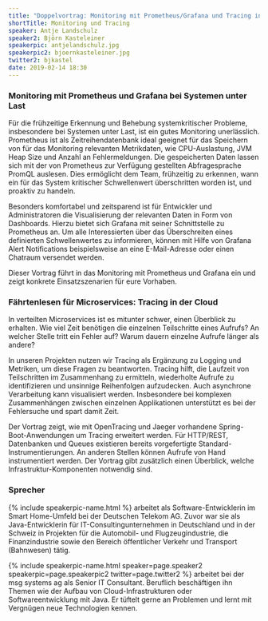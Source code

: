 ```yaml
---
title: "Doppelvortrag: Monitoring mit Prometheus/Grafana und Tracing in der Cloud"
shortTitle: Monitoring und Tracing
speaker: Antje Landschulz
speaker2: Björn Kasteleiner
speakerpic: antjelandschulz.jpg
speakerpic2: bjoernkasteleiner.jpg
twitter2: bjkastel
date: 2019-02-14 18:30
---
```


### Monitoring mit Prometheus und Grafana bei Systemen unter Last

Für die frühzeitige Erkennung und Behebung systemkritischer Probleme, insbesondere bei Systemen unter Last, ist ein gutes Monitoring unerlässlich. Prometheus ist als Zeitreihendatenbank ideal geeignet für das Speichern von für das Monitoring relevanten Metrikdaten, wie CPU-Auslastung, JVM Heap Size und Anzahl an Fehlermeldungen. Die gespeicherten Daten lassen sich mit der von Prometheus zur Verfügung gestellten Abfragesprache PromQL auslesen. Dies ermöglicht dem Team, frühzeitig zu erkennen, wann ein für das System kritischer Schwellenwert überschritten worden ist, und proaktiv zu handeln.

Besonders komfortabel und zeitsparend ist für Entwickler und Administratoren die Visualisierung der relevanten Daten in Form von Dashboards. Hierzu bietet sich Grafana mit seiner Schnittstelle zu Prometheus an. Um alle Interessierten über das Überschreiten eines definierten Schwellenwertes zu informieren, können mit Hilfe von Grafana Alert Notifications beispielsweise an eine E-Mail-Adresse oder einen Chatraum versendet werden.

Dieser Vortrag führt in das Monitoring mit Prometheus und Grafana ein und zeigt konkrete Einsatzszenarien für eure Vorhaben.

### Fährtenlesen für Microservices: Tracing in der Cloud

In verteilten Microservices ist es mitunter schwer, einen Überblick zu erhalten. Wie viel Zeit benötigen die einzelnen Teilschritte eines Aufrufs? An welcher Stelle tritt ein Fehler auf? Warum dauern einzelne Aufrufe länger als andere?

In unseren Projekten nutzen wir Tracing als Ergänzung zu Logging und Metriken, um diese Fragen zu beantworten. Tracing hilft, die Laufzeit von Teilschritten im Zusammenhang zu ermitteln, wiederholte Aufrufe zu identifizieren und unsinnige Reihenfolgen aufzudecken. Auch asynchrone Verarbeitung kann visualisiert werden. Insbesondere bei komplexen Zusammenhängen zwischen einzelnen Applikationen unterstützt es bei der Fehlersuche und spart damit Zeit.

Der Vortrag zeigt, wie mit OpenTracing und Jaeger vorhandene Spring-Boot-Anwendungen um Tracing erweitert werden. Für HTTP/REST, Datenbanken und Queues existieren bereits vorgefertigte Standard-Instrumentierungen. An anderen Stellen können Aufrufe von Hand instrumentiert werden. Der Vortrag gibt zusätzlich einen Überblick, welche Infrastruktur-Komponenten notwendig sind.
	
### Sprecher

{% include speakerpic-name.html %} arbeitet als Software-Entwicklerin im Smart Home-Umfeld bei der Deutschen Telekom AG. Zuvor war sie als Java-Entwicklerin für IT-Consultingunternehmen in Deutschland und in der Schweiz in Projekten für die Automobil- und Flugzeugindustrie, die Finanzindustrie sowie den Bereich öffentlicher Verkehr und Transport (Bahnwesen) tätig.
 
{% include speakerpic-name.html speaker=page.speaker2 speakerpic=page.speakerpic2 twitter=page.twitter2 %} arbeitet bei der msg systems ag als Senior IT Consultant. Beruflich beschäftigen ihn Themen wie der Aufbau von Cloud-Infrastrukturen oder Softwareentwicklung mit Java. Er tüftelt gerne an Problemen und lernt mit Vergnügen neue Technologien kennen.